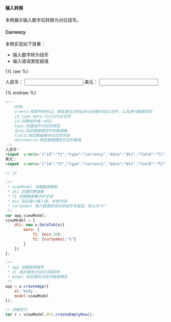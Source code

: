 #### 输入转换

本例展示输入数字后转换为对应钱币。


#### Currency

本例实现如下效果：

* 输入数字转为钱币
* 输入错误类型报错

{% raw %}
<!-- 
	HTML
	u-meta:框架特有标记，框架通过识别此标记创建对应UI组件，以及进行数据绑定 
	id,type.data,field为必选项
	id:创建组件唯一标识
	type:创建组件对应的类型
	data:指定数据模型中的数据集
	field:绑定数据集中对应的字段
	datasource:绑定数据模型对应的数据
-->
人民币：
<input  u-meta='{"id":"f1","type":"currency","data":"dt1","field":"f1"}' />
美元：
<input  u-meta='{"id":"f2","type":"currency","data":"dt1","field":"f2"}' />



<script>
// JS

/**
 * viewModel 创建数据模型
 * dt1 创建的数据集
 * f1 创建数据集中的字段
 * min 指定最小输入值，本例为50
 * curSymbol 输入数据前自动添加符号类型，默认为"¥"
 */
var app,viewModel;
viewModel = {
    dt1: new u.DataTable({
        meta: {
            f1: {min:50},
            f2: {curSymbol:"$"}
        }
    })
};

/**
 * app 创建框架服务
 * el 指定服务对应的顶层DOM
 * model 指定服务对应的数据模型
 */
app = u.createApp({
    el:'body',
    model:viewModel
});

// 创建空行
var r = viewModel.dt1.createEmptyRow();


</script>

{% endraw %}
``` html
<!-- 
	HTML
	u-meta:框架特有标记，框架通过识别此标记创建对应UI组件，以及进行数据绑定 
	id,type.data,field为必选项
	id:创建组件唯一标识
	type:创建组件对应的类型
	data:指定数据模型中的数据集
	field:绑定数据集中对应的字段
	datasource:绑定数据模型对应的数据
-->
人民币：
<input  u-meta='{"id":"f1","type":"currency","data":"dt1","field":"f1"}' />
美元：
<input  u-meta='{"id":"f2","type":"currency","data":"dt1","field":"f2"}' />
```

``` js
// JS

/**
 * viewModel 创建数据模型
 * dt1 创建的数据集
 * f1 创建数据集中的字段
 * min 指定最小输入值，本例为50
 * curSymbol 输入数据前自动添加符号类型，默认为"¥"
 */
var app,viewModel;
viewModel = {
    dt1: new u.DataTable({
        meta: {
            f1: {min:50},
            f2: {curSymbol:"$"}
        }
    })
};

/**
 * app 创建框架服务
 * el 指定服务对应的顶层DOM
 * model 指定服务对应的数据模型
 */
app = u.createApp({
    el:'body',
    model:viewModel
});

// 创建空行
var r = viewModel.dt1.createEmptyRow();


```
